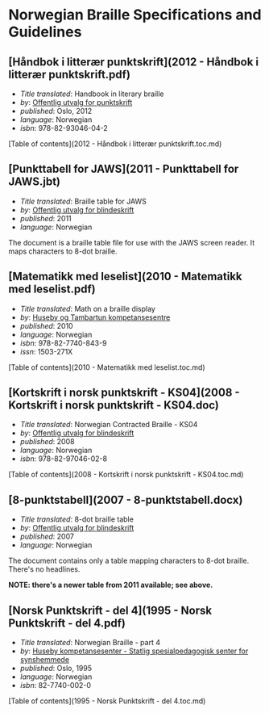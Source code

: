 Norwegian Braille Specifications and Guidelines
===============================================

[Håndbok i litterær punktskrift](2012 - Håndbok i litterær punktskrift.pdf)
---------------------------------------------------------------------------

 * _Title translated_: Handbook in literary braille
 * _by_: [Offentlig utvalg for punktskrift](http://www.punktskriftutvalget.no/)
 * _published_: Oslo, 2012
 * _language_: Norwegian
 * _isbn_: 978-82-93046-04-2

[Table of contents](2012 - Håndbok i litterær punktskrift.toc.md)

[Punkttabell for JAWS](2011 - Punkttabell for JAWS.jbt)
-------------------------------------------------

 * _Title translated_: Braille table for JAWS
 * _by_: [Offentlig utvalg for blindeskrift](http://www.punktskriftutvalget.no/)
 * _published_: 2011
 * _language_: Norwegian

The document is a braille table file for use with the JAWS screen reader.
It maps characters to 8-dot braille.

[Matematikk med leselist](2010 - Matematikk med leselist.pdf)
-------------------------------------------------------------

 * _Title translated_: Math on a braille display
 * _by_: [Huseby og Tambartun kompetansesentre](http://www.statped.no/Spraksider/In-English/)
 * _published_: 2010
 * _language_: Norwegian
 * _isbn_: 978-82-7740-843-9
 * _issn_: 1503-271X

[Table of contents](2010 - Matematikk med leselist.toc.md)

[Kortskrift i norsk punktskrift - KS04](2008 - Kortskrift i norsk punktskrift - KS04.doc)
-----------------------------------------------------------------------------------------

 * _Title translated_: Norwegian Contracted Braille - KS04
 * _by_: [Offentlig utvalg for blindeskrift](http://www.punktskriftutvalget.no/)
 * _published_: 2008
 * _language_: Norwegian
 * _isbn_: 978-82-97046-02-8
 
[Table of contents](2008 - Kortskrift i norsk punktskrift - KS04.toc.md)

[8-punktstabell](2007 - 8-punktstabell.docx)
--------------------------------------------

 * _Title translated_: 8-dot braille table
 * _by_: [Offentlig utvalg for blindeskrift](http://www.punktskriftutvalget.no/)
 * _published_: 2007
 * _language_: Norwegian

The document contains only a table mapping characters to 8-dot braille.
There's no headlines.

**NOTE: there's a newer table from 2011 available; see above.**

[Norsk Punktskrift - del 4](1995 - Norsk Punktskrift - del 4.pdf)
-----------------------------------------------------------------

 * _Title translated_: Norwegian Braille - part 4
 * _by_: [Huseby kompetansesenter - Statlig spesialpedagogisk senter for synshemmede](http://www.statped.no/Spraksider/In-English/)
 * _published_: Oslo, 1995
 * _language_: Norwegian
 * _isbn_: 82-7740-002-0

[Table of contents](1995 - Norsk Punktskrift - del 4.toc.md)
